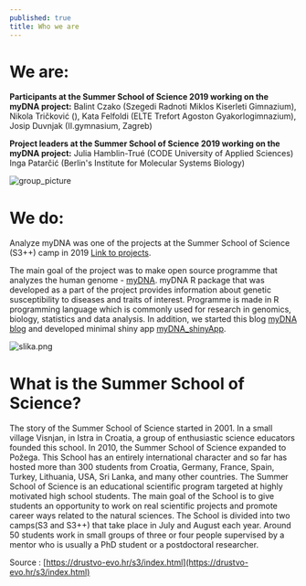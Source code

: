 ```yaml
---
published: true
title: Who we are
---
```


# We are: 
__Participants at the Summer School of Science 2019 working on the myDNA project:__ 
  Balint Czako (Szegedi Radnoti Miklos Kiserleti Gimnazium), 
  Nikola Tričković (), 
  Kata Felfoldi (ELTE Trefort Agoston Gyakorlogimnazium), 
  Josip Duvnjak (II.gymnasium, Zagreb)

__Project leaders at the Summer School of Science 2019 working on the myDNA project:__ 
  Julia Hamblin-Trué (CODE University of Applied Sciences) 
  Inga Patarčić (Berlin's Institute for Molecular Systems Biology)

![group_picture](/myDNA/img/project_group.jpg)

# We do: 
Analyze myDNA was one of the projects at the Summer School of Science (S3++) camp in 2019 [Link to projects](https://drustvo-evo.hr/s3/s3pp_2019.html). 

The main goal of the project was to make open source programme that analyzes the human genome - [myDNA](https://github.com/IngaPa/myDNAS). myDNA R package that was developed as a part of the project provides information about genetic susceptibility to diseases and traits of interest. Programme is made in R programming language which is commonly used for research in genomics, biology, statistics and data analysis.
In addition, we started this blog [myDNA blog](https://juliaht.github.io/myDNA/) and developed minimal shiny app [myDNA_shinyApp](https://github.com/IngaPa/myDNA_shinyApp).

![slika.png](/myDNA/img/slika.png)

# What is the Summer School of Science?

The story of the Summer School of Science started in 2001. In a small village Visnjan, in Istra in Croatia, a group of enthusiastic science educators founded this school. In 2010, the Summer School of Science expanded to Požega. This School has an entirely international character and so far has hosted more than 300 students from Croatia, Germany, France, Spain, Turkey, Lithuania, USA, Sri Lanka, and many other countries. The Summer School of Science is an educational scientific program targeted at highly motivated high school students. The main goal of the School is to give students an opportunity to work on real scientific projects and promote career ways related to the natural sciences. The School is divided into two camps(S3 and S3++) that take place in July and August each year. Around 50 students work in small groups of three or four people supervised by a mentor who is usually a PhD student or a postdoctoral researcher.




Source : [https://drustvo-evo.hr/s3/index.html](https://drustvo-evo.hr/s3/index.html)



